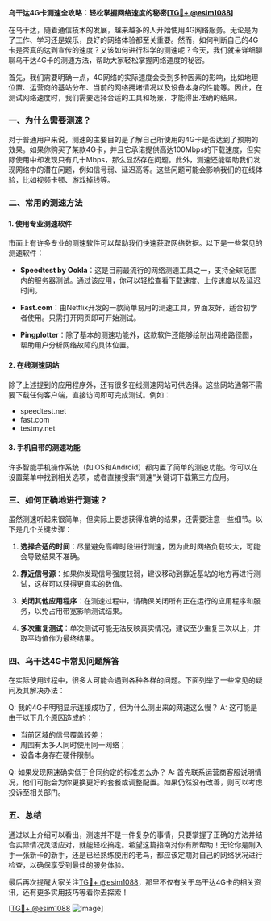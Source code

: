 **乌干达4G卡测速全攻略：轻松掌握网络速度的秘密[[TG💪+ @esim1088](https://t.me/s/esim1088)]**

在乌干达，随着通信技术的发展，越来越多的人开始使用4G网络服务。无论是为了工作、学习还是娱乐，良好的网络体验都至关重要。然而，如何判断自己的4G卡是否真的达到宣传的速度？又该如何进行科学的测速呢？今天，我们就来详细聊聊乌干达4G卡的测速方法，帮助大家轻松掌握网络速度的秘密。

首先，我们需要明确一点，4G网络的实际速度会受到多种因素的影响，比如地理位置、运营商的基站分布、当前的网络拥堵情况以及设备本身的性能等。因此，在测试网络速度时，我们需要选择合适的工具和场景，才能得出准确的结果。

### 一、为什么需要测速？

对于普通用户来说，测速的主要目的是了解自己所使用的4G卡是否达到了预期的效果。如果你购买了某款4G卡，并且它承诺提供高达100Mbps的下载速度，但实际使用中却发现只有几十Mbps，那么显然存在问题。此外，测速还能帮助我们发现网络中的潜在问题，例如信号弱、延迟高等。这些问题可能会影响我们的在线体验，比如视频卡顿、游戏掉线等。

### 二、常用的测速方法

#### 1. 使用专业测速软件

市面上有许多专业的测速软件可以帮助我们快速获取网络数据。以下是一些常见的测速软件：

- **Speedtest by Ookla**：这是目前最流行的网络测速工具之一，支持全球范围内的服务器测试。通过该应用，你可以轻松查看下载速度、上传速度以及延迟时间。
  
- **Fast.com**：由Netflix开发的一款简单易用的测速工具，界面友好，适合初学者使用。只需打开网页即可开始测试。

- **Pingplotter**：除了基本的测速功能外，这款软件还能够绘制出网络路径图，帮助用户分析网络故障的具体位置。

#### 2. 在线测速网站

除了上述提到的应用程序外，还有很多在线测速网站可供选择。这些网站通常不需要下载任何客户端，直接访问即可完成测试。例如：

- speedtest.net
- fast.com
- testmy.net

#### 3. 手机自带的测速功能

许多智能手机操作系统（如iOS和Android）都内置了简单的测速功能。你可以在设置菜单中找到相关选项，或者直接搜索“测速”关键词下载第三方应用。

### 三、如何正确地进行测速？

虽然测速听起来很简单，但实际上要想获得准确的结果，还需要注意一些细节。以下是几个关键步骤：

1. **选择合适的时间**：尽量避免高峰时段进行测速，因为此时网络负载较大，可能会导致结果不准确。

2. **靠近信号源**：如果你发现信号强度较弱，建议移动到靠近基站的地方再进行测试，这样可以获得更真实的数值。

3. **关闭其他应用程序**：在测速过程中，请确保关闭所有正在运行的应用程序和服务，以免占用带宽影响测试结果。

4. **多次重复测试**：单次测试可能无法反映真实情况，建议至少重复三次以上，并取平均值作为最终结果。

### 四、乌干达4G卡常见问题解答

在实际使用过程中，很多人可能会遇到各种各样的问题。下面列举了一些常见的疑问及其解决办法：

Q: 我的4G卡明明显示连接成功了，但为什么测出来的网速这么慢？
A: 这可能是由于以下几个原因造成的：
   - 当前区域的信号覆盖较差；
   - 周围有太多人同时使用同一网络；
   - 设备本身存在硬件限制。

Q: 如果发现网速确实低于合同约定的标准怎么办？
A: 首先联系运营商客服说明情况，他们可能会为你更换更好的套餐或调整配置。如果仍然没有改善，则可以考虑投诉至相关部门。

### 五、总结

通过以上介绍可以看出，测速并不是一件复杂的事情，只要掌握了正确的方法并结合实际情况灵活应对，就能轻松搞定。希望这篇指南对你有所帮助！无论你是刚入手一张新卡的新手，还是已经熟练使用的老鸟，都应该定期对自己的网络状况进行检查，以确保享受到最佳的服务体验。

最后再次提醒大家关注[TG💪+ @esim1088](https://t.me/s/esim1088)，那里不仅有关于乌干达4G卡的相关资讯，还有更多实用技巧等着你去探索！

[[TG💪+ @esim1088](https://t.me/s/esim1088) ![Image](https://i.postimg.cc/4NQfJmqS/Snipaste-2025-05-13-00-14-12.png)]